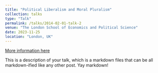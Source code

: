```yaml
---
title: "Political Liberalism and Moral Pluralism"
collection: talks
type: "Talk"
permalink: /talks/2014-02-01-talk-2
venue: "The London School of Economics and Political Science"
date: 2023-11-25
location: "London, UK"
---
```


[More information here](http://example2.com)

This is a description of your talk, which is a markdown files that can be all markdown-ified like any other post. Yay markdown!
